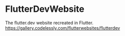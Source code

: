 # FlutterDevWebsite
The flutter.dev website recreated in Flutter. https://gallery.codelessly.com/flutterwebsites/flutterdev
